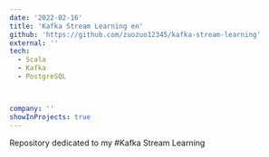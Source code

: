 ```yaml
---
date: '2022-02-16'
title: 'Kafka Stream Learning en'
github: 'https://github.com/zuozuo12345/kafka-stream-learning'
external: ''
tech:
  - Scala
  - Kafka
  - PostgreSQL



company: ''
showInProjects: true
---
```

Repository dedicated to my #Kafka Stream Learning
